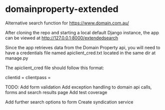 # domainproperty-extended

Alternative search function for https://www.domain.com.au/

After cloning the repo and starting a local default Django instance, the app can be viewed at http://127.0.0.1:8000/extendedsearch

Since the app retrieves data from the Domain Property api, you will need to have a credentials file named apiclient_cred.txt located in the same dir at manage.py

The apiclient_cred file should follow this format:

clientid = <your client id>
clientpass = <your client secret>
  
TODO:
Add form validation
Add exception handling to domain api calls, forms and search results page
Add test coverage

Add further search options to form
Create syndication service

